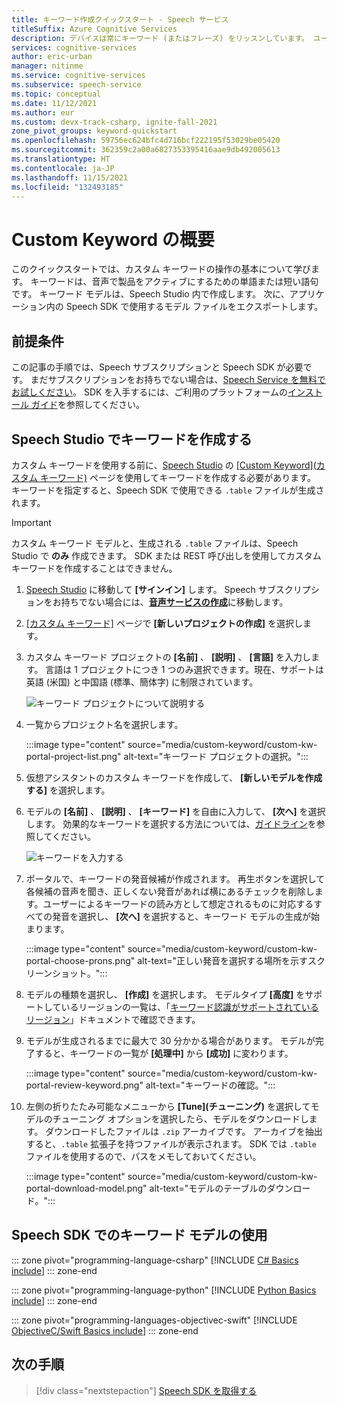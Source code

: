 ```yaml
---
title: キーワード作成クイックスタート - Speech サービス
titleSuffix: Azure Cognitive Services
description: デバイスは常にキーワード (またはフレーズ) をリッスンしています。 ユーザーがキーワードを話すと、ユーザーが話をやめるまで、デバイスからクラウドにディクテーションが送信されます。 キーワードをカスタマイズすることは、デバイスを差別化し、ブランドを強化する上で効果的な方法です。
services: cognitive-services
author: eric-urban
manager: nitinme
ms.service: cognitive-services
ms.subservice: speech-service
ms.topic: conceptual
ms.date: 11/12/2021
ms.author: eur
ms.custom: devx-track-csharp, ignite-fall-2021
zone_pivot_groups: keyword-quickstart
ms.openlocfilehash: 59756ec624bfc4d716bcf222195f53029be05420
ms.sourcegitcommit: 362359c2a00a6827353395416aae9db492005613
ms.translationtype: HT
ms.contentlocale: ja-JP
ms.lasthandoff: 11/15/2021
ms.locfileid: "132493185"
---
```

# <a name="get-started-with-custom-keyword"></a>Custom Keyword の概要

このクイックスタートでは、カスタム キーワードの操作の基本について学びます。 キーワードは、音声で製品をアクティブにするための単語または短い語句です。 キーワード モデルは、Speech Studio 内で作成します。 次に、アプリケーション内の Speech SDK で使用するモデル ファイルをエクスポートします。

## <a name="prerequisites"></a>前提条件

この記事の手順では、Speech サブスクリプションと Speech SDK が必要です。 まだサブスクリプションをお持ちでない場合は、[Speech Service を無料でお試しください](overview.md#try-the-speech-service-for-free)。 SDK を入手するには、ご利用のプラットフォームの[インストール ガイド](quickstarts/setup-platform.md)を参照してください。

## <a name="create-a-keyword-in-speech-studio"></a>Speech Studio でキーワードを作成する

カスタム キーワードを使用する前に、[Speech Studio](https://aka.ms/sdsdk-speechportal) の [[Custom Keyword]\(カスタム キーワード\)](https://aka.ms/sdsdk-wakewordportal) ページを使用してキーワードを作成する必要があります。 キーワードを指定すると、Speech SDK で使用できる `.table` ファイルが生成されます。

> [!IMPORTANT]
> カスタム キーワード モデルと、生成される `.table` ファイルは、Speech Studio で **のみ** 作成できます。
> SDK または REST 呼び出しを使用してカスタム キーワードを作成することはできません。

1. [Speech Studio](https://aka.ms/sdsdk-speechportal) に移動して **[サインイン]** します。 Speech サブスクリプションをお持ちでない場合には、[**音声サービスの作成**](https://go.microsoft.com/fwlink/?linkid=2086754)に移動します。

1. [[カスタム キーワード]](https://aka.ms/sdsdk-wakewordportal) ページで **[新しいプロジェクトの作成]** を選択します。 

1. カスタム キーワード プロジェクトの **[名前]** 、 **[説明]** 、 **[言語]** を入力します。 言語は 1 プロジェクトにつき 1 つのみ選択できます。現在、サポートは英語 (米国) と中国語 (標準、簡体字) に制限されています。 

    ![キーワード プロジェクトについて説明する](media/custom-keyword/custom-kw-portal-new-project.png)

1. 一覧からプロジェクト名を選択します。 

    :::image type="content" source="media/custom-keyword/custom-kw-portal-project-list.png" alt-text="キーワード プロジェクトの選択。":::

1. 仮想アシスタントのカスタム キーワードを作成して、 **[新しいモデルを作成する]** を選択します。

1. モデルの **[名前]** 、 **[説明]** 、 **[キーワード]** を自由に入力して、 **[次へ]** を選択します。 効果的なキーワードを選択する方法については、[ガイドライン](keyword-recognition-guidelines.md#choosing-an-effective-keyword)を参照してください。

    ![キーワードを入力する](media/custom-keyword/custom-kw-portal-new-model.png)

1. ポータルで、キーワードの発音候補が作成されます。 再生ボタンを選択して各候補の音声を聞き、正しくない発音があれば横にあるチェックを削除します。ユーザーによるキーワードの読み方として想定されるものに対応するすべての発音を選択し、 **[次へ]** を選択すると、キーワード モデルの生成が始まります。 

    :::image type="content" source="media/custom-keyword/custom-kw-portal-choose-prons.png" alt-text="正しい発音を選択する場所を示すスクリーンショット。":::

1. モデルの種類を選択し、 **[作成]** を選択します。 モデルタイプ **[高度]** をサポートしているリージョンの一覧は、「[キーワード認識がサポートされているリージョン](keyword-recognition-region-support.md)」ドキュメントで確認できます。 

1. モデルが生成されるまでに最大で 30 分かかる場合があります。 モデルが完了すると、キーワードの一覧が **[処理中]** から **[成功]** に変わります。 

    :::image type="content" source="media/custom-keyword/custom-kw-portal-review-keyword.png" alt-text="キーワードの確認。":::

1. 左側の折りたたみ可能なメニューから **[Tune]\(チューニング\)** を選択してモデルのチューニング オプションを選択したら、モデルをダウンロードします。 ダウンロードしたファイルは `.zip` アーカイブです。 アーカイブを抽出すると、`.table` 拡張子を持つファイルが表示されます。 SDK では `.table` ファイルを使用するので、パスをメモしておいてください。

    :::image type="content" source="media/custom-keyword/custom-kw-portal-download-model.png" alt-text="モデルのテーブルのダウンロード。":::


## <a name="use-a-keyword-model-with-the-speech-sdk"></a>Speech SDK でのキーワード モデルの使用

::: zone pivot="programming-language-csharp"
[!INCLUDE [C# Basics include](includes/how-to/keyword-recognition/keyword-basics-csharp.md)]
::: zone-end

::: zone pivot="programming-language-python"
[!INCLUDE [Python Basics include](includes/how-to/keyword-recognition/keyword-basics-python.md)]
::: zone-end

::: zone pivot="programming-languages-objectivec-swift"
[!INCLUDE [ObjectiveC/Swift Basics include](includes/how-to/keyword-recognition/keyword-basics-objc.md)]
::: zone-end

## <a name="next-steps"></a>次の手順

> [!div class="nextstepaction"]
> [Speech SDK を取得する](speech-sdk.md)
